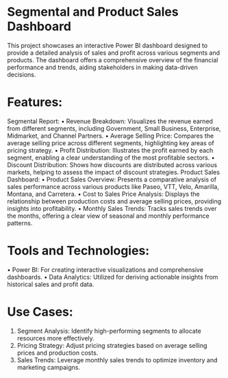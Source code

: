 # Segmental and Product Sales Dashboard
This project showcases an interactive Power BI dashboard designed to provide a detailed analysis of sales and profit across various segments and products. The dashboard offers a comprehensive overview of the financial performance and trends, aiding stakeholders in making data-driven decisions.

# Features:
Segmental Report:
•	Revenue Breakdown: Visualizes the revenue earned from different segments, including Government, Small Business, Enterprise, Midmarket, and Channel Partners.
•	Average Selling Price: Compares the average selling price across different segments, highlighting key areas of pricing strategy.
•	Profit Distribution: Illustrates the profit earned by each segment, enabling a clear understanding of the most profitable sectors.
•	Discount Distribution: Shows how discounts are distributed across various markets, helping to assess the impact of discount strategies.
Product Sales Dashboard:
•	Product Sales Overview: Presents a comparative analysis of sales performance across various products like Paseo, VTT, Velo, Amarilla, Montana, and Carretera.
•	Cost to Sales Price Analysis: Displays the relationship between production costs and average selling prices, providing insights into profitability.
•	Monthly Sales Trends: Tracks sales trends over the months, offering a clear view of seasonal and monthly performance patterns.
# Tools and Technologies:
•	Power BI: For creating interactive visualizations and comprehensive dashboards.
•	Data Analytics: Utilized for deriving actionable insights from historical sales and profit data.
# Use Cases:
1.	Segment Analysis: Identify high-performing segments to allocate resources more effectively.
2.	Pricing Strategy: Adjust pricing strategies based on average selling prices and production costs.
3.	Sales Trends: Leverage monthly sales trends to optimize inventory and marketing campaigns.


